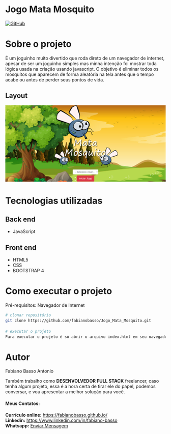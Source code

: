 # Jogo Mata Mosquito

[![GitHub](https://img.shields.io/github/license/fabianobasso/Jogo_De_Xadrez)](https://github.com/fabianobasso/Jogo_Mata_Mosquito/blob/master/LICENSE) 

# Sobre o projeto
É um joguinho muito divertido que roda direto de um navegador de internet, apesar de ser um joguinho simples mas minha intenção foi mostrar toda lógica
usada na criação usando javascript.
O objetivo é eliminar todos os mosquitos que aparecem de forma aleatória na tela antes que o tempo acabe ou antes de perder seus pontos de vida.



## Layout 
![Mata Mosquito](https://github.com/fabianobasso/assets/blob/master/img/JogoMataMosquito/JogoMataMosquito.png)


# Tecnologias utilizadas

## Back end
- JavaScript

## Front end
- HTML5
- CSS
- BOOTSTRAP 4

# Como executar o projeto

Pré-requisitos: Navegador de Internet

```bash
# clonar repositório
git clone https://github.com/fabianobasso/Jogo_Mata_Mosquito.git

# executar o projeto
Para executar o projeto é só abrir o arquivo index.html em seu navegador de preferência e se divertir.

```

# Autor

Fabiano Basso Antonio

Também trabalho como **DESENVOLVEDOR FULL STACK** freelancer, caso tenha algum projeto, essa é a hora certa de tirar ele do papel, podemos conversar, e vou apresentar a melhor solução para você.

#### Meus Contatos:
**Currículo online:** https://fabianobasso.github.io/
<br>
**Linkedin:** https://www.linkedin.com/in/fabiano-basso
<br>
**Whatsapp:** [Enviar Mensagem](https://api.whatsapp.com/send?phone=5519999979098)
